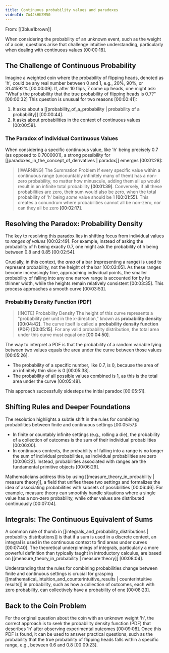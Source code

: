 ```yaml
---
title: Continuous probability values and paradoxes
videoId: ZA4JkHKZM50
---
```


From: [[3blue1brown]] <br/> 

When considering the probability of an unknown event, such as the weight of a coin, questions arise that challenge intuitive understanding, particularly when dealing with continuous values <a class="yt-timestamp" data-t="00:00:18">[00:00:18]</a>.

## The Challenge of Continuous Probability

Imagine a weighted coin where the probability of flipping heads, denoted as 'h', could be any real number between 0 and 1, e.g., 20%, 90%, or 31.41592% <a class="yt-timestamp" data-t="00:00:09">[00:00:09]</a>. If, after 10 flips, 7 come up heads, one might ask: "What's the probability that the true probability of flipping heads is 0.7?" <a class="yt-timestamp" data-t="00:00:32">[00:00:32]</a> This question is unusual for two reasons <a class="yt-timestamp" data-t="00:00:41">[00:00:41]</a>:

1.  It asks about a [[probability_of_a_probability | probability of a probability]] <a class="yt-timestamp" data-t="00:00:44">[00:00:44]</a>.
2.  It asks about probabilities in the context of continuous values <a class="yt-timestamp" data-t="00:00:58">[00:00:58]</a>.

### The Paradox of Individual Continuous Values

When considering a specific continuous value, like 'h' being precisely 0.7 (as opposed to 0.7000001), a strong possibility for [[paradoxes_in_the_concept_of_derivatives | paradox]] emerges <a class="yt-timestamp" data-t="00:01:28">[00:01:28]</a>:

> [!WARNING] The Summation Problem
> If every specific value within a continuous range (uncountably infinitely many of them) has a non-zero probability, no matter how minuscule, adding them all up would result in an infinite total probability <a class="yt-timestamp" data-t="00:01:39">[00:01:39]</a>. Conversely, if all these probabilities are zero, their sum would also be zero, when the total probability of 'h' being *some* value should be 1 <a class="yt-timestamp" data-t="00:01:55">[00:01:55]</a>. This creates a conundrum where probabilities cannot all be non-zero, nor can they all be zero <a class="yt-timestamp" data-t="00:02:17">[00:02:17]</a>.

## Resolving the Paradox: Probability Density

The key to resolving this paradox lies in shifting focus from individual values to *ranges of values* <a class="yt-timestamp" data-t="00:02:49">[00:02:49]</a>. For example, instead of asking the probability of h being exactly 0.7, one might ask the probability of h being between 0.8 and 0.85 <a class="yt-timestamp" data-t="00:02:54">[00:02:54]</a>.

Crucially, in this context, the *area* of a bar (representing a range) is used to represent probability, not the height of the bar <a class="yt-timestamp" data-t="00:03:05">[00:03:05]</a>. As these ranges become increasingly fine, approaching individual points, the smaller probability of falling into any one narrow range is accounted for by its thinner width, while the heights remain relatively consistent <a class="yt-timestamp" data-t="00:03:35">[00:03:35]</a>. This process approaches a smooth curve <a class="yt-timestamp" data-t="00:03:53">[00:03:53]</a>.

### Probability Density Function (PDF)

> [!NOTE] Probability Density
> The height of this curve represents a "probability per unit in the x-direction," known as **probability density** <a class="yt-timestamp" data-t="00:04:42">[00:04:42]</a>. The curve itself is called a **probability density function (PDF)** <a class="yt-timestamp" data-t="00:05:15">[00:05:15]</a>. For any valid probability distribution, the total area under this curve must equal one <a class="yt-timestamp" data-t="00:04:50">[00:04:50]</a>.

The way to interpret a PDF is that the probability of a random variable lying between two values equals the area under the curve between those values <a class="yt-timestamp" data-t="00:05:26">[00:05:26]</a>.

*   The probability of a specific number, like 0.7, is 0, because the area of an infinitely thin slice is 0 <a class="yt-timestamp" data-t="00:05:38">[00:05:38]</a>.
*   The probability of all possible values combined is 1, as this is the total area under the curve <a class="yt-timestamp" data-t="00:05:48">[00:05:48]</a>.

This approach successfully sidesteps the initial paradox <a class="yt-timestamp" data-t="00:05:51">[00:05:51]</a>.

## Shifting Rules and Deeper Foundations

The resolution highlights a subtle shift in the rules for combining probabilities between finite and continuous settings <a class="yt-timestamp" data-t="00:05:57">[00:05:57]</a>:

*   In finite or countably infinite settings (e.g., rolling a die), the probability of a collection of outcomes is the sum of their individual probabilities <a class="yt-timestamp" data-t="00:06:00">[00:06:00]</a>.
*   In continuous contexts, the probability of falling into a range is no longer the sum of individual probabilities, as individual probabilities are zero <a class="yt-timestamp" data-t="00:06:22">[00:06:22]</a>. Instead, probabilities associated with ranges are the fundamental primitive objects <a class="yt-timestamp" data-t="00:06:29">[00:06:29]</a>.

Mathematicians address this by using [[measure_theory_in_probability | measure theory]], a field that unifies these two settings and formalizes the idea of associating probabilities with subsets of possibilities <a class="yt-timestamp" data-t="00:06:46">[00:06:46]</a>. For example, measure theory can smoothly handle situations where a single value has a non-zero probability, while other values are distributed continuously <a class="yt-timestamp" data-t="00:07:04">[00:07:04]</a>.

## Integrals: The Continuous Equivalent of Sums

A common rule of thumb in [[integrals_and_probability_distributions | probability distributions]] is that if a sum is used in a discrete context, an integral is used in the continuous context to find areas under curves <a class="yt-timestamp" data-t="00:07:40">[00:07:40]</a>. The theoretical underpinnings of integrals, particularly a more powerful definition than typically taught in introductory calculus, are based on [[measure_theory_in_probability | measure theory]] <a class="yt-timestamp" data-t="00:08:04">[00:08:04]</a>.

Understanding that the rules for combining probabilities change between finite and continuous settings is crucial for grasping [[mathematical_intuition_and_counterintuitive_results | counterintuitive results]] in probability, such as how a collection of outcomes, each with zero probability, can collectively have a probability of one <a class="yt-timestamp" data-t="00:08:23">[00:08:23]</a>.

## Back to the Coin Problem

For the original question about the coin with an unknown weight 'h', the correct approach is to seek the probability density function (PDF) that describes 'h' after observing experimental outcomes <a class="yt-timestamp" data-t="00:09:08">[00:09:08]</a>. Once this PDF is found, it can be used to answer practical questions, such as the probability that the true probability of flipping heads falls within a specific range, e.g., between 0.6 and 0.8 <a class="yt-timestamp" data-t="00:09:23">[00:09:23]</a>.